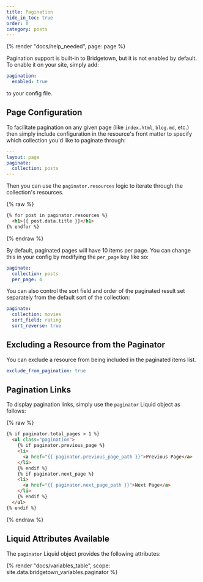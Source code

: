 ```yaml
---
title: Pagination
hide_in_toc: true
order: 0
category: posts
---
```


{% render "docs/help_needed", page: page %}

Pagination support is built-in to Bridgetown, but it is not enabled by default. To enable it on your site, simply add:

```yml
pagination:
  enabled: true
```

to your config file.

## Page Configuration

To facilitate pagination on any given page (like `index.html`, `blog.md`, etc.) then simply include configuration in the resource's front matter to specify which collection you'd like to paginate through:

``` yml
---
layout: page
paginate:
  collection: posts
---
```

Then you can use the `paginator.resources` logic to iterate through the collection's resources.

{% raw %}
``` html
{% for post in paginator.resources %}
  <h1>{{ post.data.title }}</h1>
{% endfor %}
```
{% endraw %}

By default, paginated pages will have 10 items per page. You can change this in your config by modifying the `per_page` key like so:

```yml
paginate:
  collection: posts
  per_page: 4
```

You can also control the sort field and order of the paginated result set separately from the default sort of the collection:

```yml
paginate:
  collection: movies
  sort_field: rating
  sort_reverse: true
```

## Excluding a Resource from the Paginator

You can exclude a resource from being included in the paginated items list.

```yml
exclude_from_pagination: true
```

## Pagination Links

To display pagination links, simply use the `paginator` Liquid object as follows:

{% raw %}
``` html
{% if paginator.total_pages > 1 %}
  <ul class="pagination">
    {% if paginator.previous_page %}
    <li>
      <a href="{{ paginator.previous_page_path }}">Previous Page</a>
    </li>
    {% endif %}
    {% if paginator.next_page %}
    <li>
      <a href="{{ paginator.next_page_path }}">Next Page</a>
    </li>
    {% endif %}
  </ul>
{% endif %}
```
{% endraw %}

## Liquid Attributes Available

The `paginator` Liquid object provides the following attributes:

{% render "docs/variables_table", scope: site.data.bridgetown_variables.paginator %}
